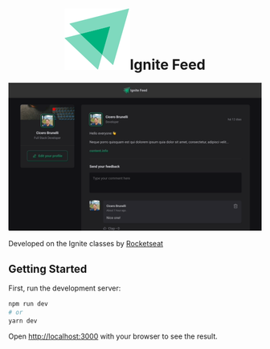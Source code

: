 <div align="center">  
  <h1><img src="public/ignite-logo.svg" >Ignite Feed</h1>
</div>
<img width="1200" alt="" src="public/gif-ignite-feed.gif">

Developed on the Ignite classes by [Rocketseat](https://rocketseat.com.br/)

## Getting Started

First, run the development server:

```bash
npm run dev
# or
yarn dev
```

Open [http://localhost:3000](http://localhost:3000) with your browser to see the result.
